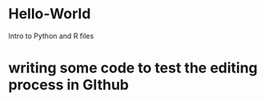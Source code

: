 # Hello-World
Intro to Python and R files
# writing some code to test the editing process in GIthub
